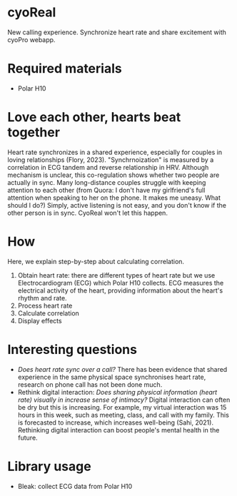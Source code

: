 # cyoReal
New calling experience. Synchronize heart rate and share excitement with cyoPro webapp.
# Required materials
- Polar H10
# Love each other, hearts beat together
Heart rate synchronizes in a shared experience, especially for couples in loving relationships (Flory, 2023).
"Synchrnoization" is measured by a correlation in ECG tandem and reverse relationship in HRV.
Although mechanism is unclear, this co-regulation shows whether two people are actually in sync.
Many long-distance couples struggle with keeping attention to each other (from Quora: I don't have my girlfriend's full attention when speaking to her on the phone. It makes me uneasy. What should I do?)
Simply, active listening is not easy, and you don't know if the other person is in sync.
CyoReal won't let this happen.
# How
Here, we explain step-by-step about calculating correlation.
1. Obtain heart rate: there are different types of heart rate but we use Electrocardiogram (ECG) which Polar H10 collects. ECG measures the electrical activity of the heart, providing information about the heart's rhythm and rate.
2. Process heart rate
3. Calculate correlation
4. Display effects
# Interesting questions
- *Does heart rate sync over a call?* There has been evidence that shared experience in the same physical space synchronises heart rate, research on phone call has not been done much.
- Rethink digital interaction: *Does sharing physical information (heart rate) visually in increase sense of intimacy?* Digital interaction can often be dry but this is increasing. For example, my virtual interaction was 15 hours in this week, such as meeting, class, and call with my family. This is forecasted to increase, which increases well-being (Sahi, 2021). Rethinking digital interaction can boost people's mental health in the future.
# Library usage
- Bleak: collect ECG data from Polar H10
